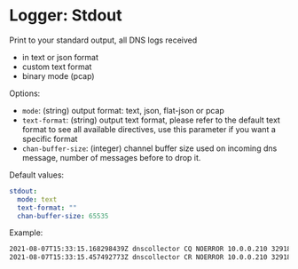 # Logger: Stdout

Print to your standard output, all DNS logs received

* in text or json format
* custom text format
* binary mode (pcap)

Options:

* `mode`: (string) output format: text, json, flat-json or pcap
* `text-format`: (string) output text format, please refer to the default text format to see all available directives, use this parameter if you want a specific format
* `chan-buffer-size`: (integer) channel buffer size used on incoming dns message, number of messages before to drop it.

Default values:

```yaml
stdout:
  mode: text
  text-format: ""
  chan-buffer-size: 65535
```

Example:

```bash
2021-08-07T15:33:15.168298439Z dnscollector CQ NOERROR 10.0.0.210 32918 INET UDP 54b www.google.fr A 0.000000
2021-08-07T15:33:15.457492773Z dnscollector CR NOERROR 10.0.0.210 32918 INET UDP 152b www.google.fr A 0.28919
```

